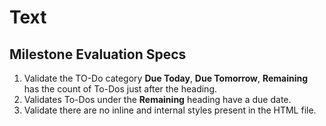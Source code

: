 # Text

## Milestone Evaluation Specs
1. Validate the TO-Do category **Due Today**, **Due Tomorrow**, **Remaining** has the count of To-Dos just after the heading.
2. Validates To-Dos under the **Remaining** heading have a due date.
3. Validate there are no inline and internal styles present in the HTML file.